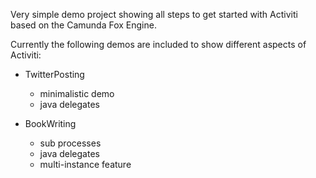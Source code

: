 Very simple demo project showing all steps to get started with Activiti based on the Camunda Fox Engine.

Currently the following demos are included to show different aspects of Activiti:

* TwitterPosting
  * minimalistic demo
  * java delegates

* BookWriting
  * sub processes
  * java delegates
  * multi-instance feature
